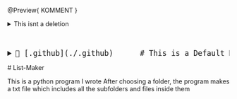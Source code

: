 @Preview{ KOMMENT }
<details><summary>This isnt a deletion</summary><blockquote>
<a href="delete this">this will be deleted</a>
</blockquote></details>

<big><pre>
<details><summary>📂 [.github](./.github)      # This is a Default Markdownoooo
</summary><blockquote><details><summary>📂 [workflows](./.github/workflows)

<details><summary>📂 [2020.dir](./2020.dir) 
</summary><blockquote>📄 [abc.txt](./2020.dir/abc.txt) </details>
📄 [Listmaker.py](./Listmaker.py)
📄 [README.md](./README.md)    # This is a Default Comment!
</pre></big>
# List-Maker

This is a python program I wrote
After choosing a folder, the program makes a txt file which includes all the subfolders and files inside them

